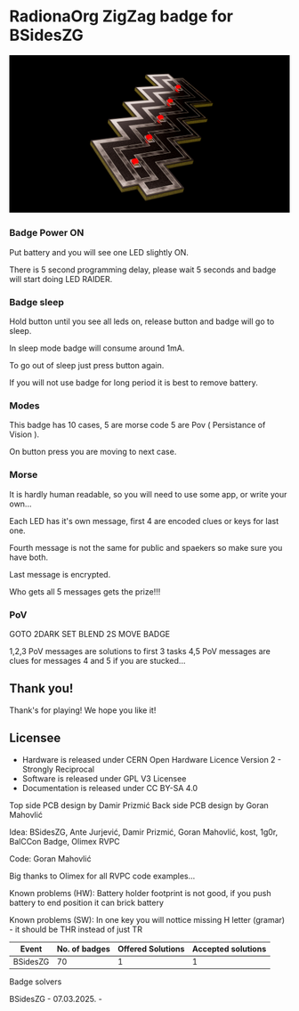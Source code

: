 # RadionaOrg ZigZag badge for BSidesZG

![ZigZag](../DOCUMENTS/ZigZagRender.png)

### Badge Power ON

Put battery and you will see one LED slightly ON.

There is 5 second programming delay, please wait 5 seconds and badge will start doing LED RAIDER.

### Badge sleep

Hold button until you see all leds on, release button and badge will go to sleep.

In sleep mode badge will consume around 1mA.

To go out of sleep just press button again.

If you will not use badge for long period it is best to remove battery.

### Modes

This badge has 10 cases, 5 are morse code 5 are Pov ( Persistance of Vision ).

On button press you are moving to next case.

### Morse 

It is hardly human readable, so you will need to use some app, or write your own...

Each LED has it's own message, first 4 are encoded clues or keys for last one.

Fourth message is not the same for public and spaekers so make sure you have both.

Last message is encrypted.

Who gets all 5 messages gets the prize!!!

### PoV

GOTO 2DARK
SET BLEND 2S
MOVE BADGE

1,2,3 PoV messages are solutions to first 3 tasks
4,5 PoV messages are clues for messages 4 and 5 if you are stucked...

## Thank you!

Thank's for playing! We hope you like it!

## Licensee
* Hardware is released under CERN Open Hardware Licence Version 2 - Strongly Reciprocal
* Software is released under GPL V3 Licensee
* Documentation is released under CC BY-SA 4.0

Top side PCB design by Damir Prizmić
Back side PCB design by Goran Mahovlić

Idea: BSidesZG, Ante Jurjević, Damir Prizmić, Goran Mahovlić, kost, 1g0r, BalCCon Badge, Olimex RVPC

Code:  Goran Mahovlić 

Big thanks to Olimex for all RVPC code examples...

Known problems (HW): Battery holder footprint is not good, if you push battery to end position it can brick battery

Known problems (SW): In one key you will nottice missing H letter (gramar) - it should be THR instead of just TR



| Event  | No. of badges | Offered Solutions | Accepted solutions |
| ------ | ------------- | ----------------- | ------------------ |
| BSidesZG | 70 | 1 | 1 |

Badge solvers

BSidesZG - 07.03.2025. - 
